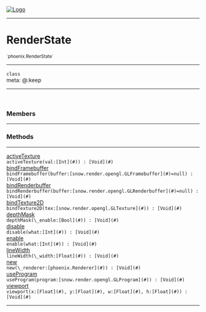 
[![Logo](../../images/logo.png)](../../api/index.html)

---



<h1>RenderState</h1>
<small>`phoenix.RenderState`</small>



---

`class`
<span class="meta">
<br/>meta: @:keep
</span>


---


&nbsp;
&nbsp;






<h3>Members</h3> <hr/>





<h3>Methods</h3> <hr/><span class="method apipage">
            <a name="activeTexture"><a class="lift" href="#activeTexture">activeTexture</a></a><div class="clear"></div>
            <code class="signature apipage">activeTexture(val:[Int](#)<span></span>) : [Void](#)</code><br/><span class="small_desc_flat"></span>
        </span>
    <span class="method apipage">
            <a name="bindFramebuffer"><a class="lift" href="#bindFramebuffer">bindFramebuffer</a></a><div class="clear"></div>
            <code class="signature apipage">bindFramebuffer(buffer:[snow.render.opengl.GLFramebuffer](#)<span>=null</span>) : [Void](#)</code><br/><span class="small_desc_flat"></span>
        </span>
    <span class="method apipage">
            <a name="bindRenderbuffer"><a class="lift" href="#bindRenderbuffer">bindRenderbuffer</a></a><div class="clear"></div>
            <code class="signature apipage">bindRenderbuffer(buffer:[snow.render.opengl.GLRenderbuffer](#)<span>=null</span>) : [Void](#)</code><br/><span class="small_desc_flat"></span>
        </span>
    <span class="method apipage">
            <a name="bindTexture2D"><a class="lift" href="#bindTexture2D">bindTexture2D</a></a><div class="clear"></div>
            <code class="signature apipage">bindTexture2D(tex:[snow.render.opengl.GLTexture](#)<span></span>) : [Void](#)</code><br/><span class="small_desc_flat"></span>
        </span>
    <span class="method apipage">
            <a name="depthMask"><a class="lift" href="#depthMask">depthMask</a></a><div class="clear"></div>
            <code class="signature apipage">depthMask(\_enable:[Bool](#)<span></span>) : [Void](#)</code><br/><span class="small_desc_flat"></span>
        </span>
    <span class="method apipage">
            <a name="disable"><a class="lift" href="#disable">disable</a></a><div class="clear"></div>
            <code class="signature apipage">disable(what:[Int](#)<span></span>) : [Void](#)</code><br/><span class="small_desc_flat"></span>
        </span>
    <span class="method apipage">
            <a name="enable"><a class="lift" href="#enable">enable</a></a><div class="clear"></div>
            <code class="signature apipage">enable(what:[Int](#)<span></span>) : [Void](#)</code><br/><span class="small_desc_flat"></span>
        </span>
    <span class="method apipage">
            <a name="lineWidth"><a class="lift" href="#lineWidth">lineWidth</a></a><div class="clear"></div>
            <code class="signature apipage">lineWidth(\_width:[Float](#)<span></span>) : [Void](#)</code><br/><span class="small_desc_flat"></span>
        </span>
    <span class="method apipage">
            <a name="new"><a class="lift" href="#new">new</a></a><div class="clear"></div>
            <code class="signature apipage">new(\_renderer:[phoenix.Renderer](#)<span></span>) : [Void](#)</code><br/><span class="small_desc_flat"></span>
        </span>
    <span class="method apipage">
            <a name="useProgram"><a class="lift" href="#useProgram">useProgram</a></a><div class="clear"></div>
            <code class="signature apipage">useProgram(program:[snow.render.opengl.GLProgram](#)<span></span>) : [Void](#)</code><br/><span class="small_desc_flat"></span>
        </span>
    <span class="method apipage">
            <a name="viewport"><a class="lift" href="#viewport">viewport</a></a><div class="clear"></div>
            <code class="signature apipage">viewport(x:[Float](#)<span></span>, y:[Float](#)<span></span>, w:[Float](#)<span></span>, h:[Float](#)<span></span>) : [Void](#)</code><br/><span class="small_desc_flat"></span>
        </span>
    






---

&nbsp;
&nbsp;
&nbsp;
&nbsp;